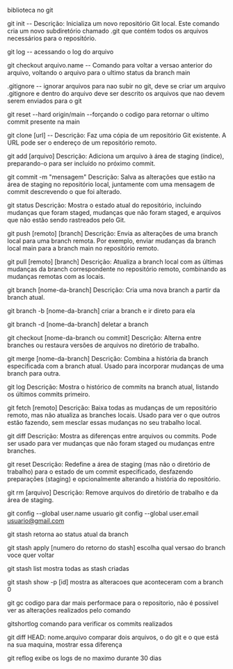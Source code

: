 
biblioteca no git 

git init
-- Descrição: Inicializa um novo repositório Git local. Este comando cria um novo subdiretório chamado .git que contém todos os arquivos necessários para o repositório.

git log
-- acessando o log do arquivo

git checkout arquivo.name
-- Comando para voltar a versao anterior do arquivo, voltando o arquivo para o ultimo status da branch main 

.gitignore
-- ignorar arquivos para nao subir no git, deve se criar um arquivo .gitignore e dentro do arquivo deve ser descrito os arquivos que nao devem serem enviados para o git

git reset --hard origin/main 
--forçando o codigo para retornar o ultimo commit presente na main

git clone [url]
-- Descrição: Faz uma cópia de um repositório Git existente. A URL pode ser o endereço de um repositório remoto.

git add [arquivo]
Descrição: Adiciona um arquivo à área de staging (índice), preparando-o para ser incluído no próximo commit.

git commit -m "mensagem"
Descrição: Salva as alterações que estão na área de staging no repositório local, juntamente com uma mensagem de commit descrevendo o que foi alterado.

git status
Descrição: Mostra o estado atual do repositório, incluindo mudanças que foram staged, mudanças que não foram staged, e arquivos que não estão sendo rastreados pelo 
Git.

git push [remoto] [branch]
Descrição: Envia as alterações de uma branch local para uma branch remota. Por exemplo, enviar mudanças da branch local main para a branch main no repositório remoto.

git pull [remoto] [branch]
Descrição: Atualiza a branch local com as últimas mudanças da branch correspondente no repositório remoto, combinando as mudanças remotas com as locais.

git branch [nome-da-branch]
Descrição: Cria uma nova branch a partir da branch atual.

git branch -b [nome-da-branch]
criar a branch e ir direto para ela

git branch -d [nome-da-branch]
deletar a branch

git checkout [nome-da-branch ou commit]
Descrição: Alterna entre branches ou restaura versões de arquivos no diretório de trabalho.

git merge [nome-da-branch]
Descrição: Combina a história da branch especificada com a branch atual. Usado para incorporar mudanças de uma branch para outra.

git log
Descrição: Mostra o histórico de commits na branch atual, listando os últimos commits primeiro.

git fetch [remoto]
Descrição: Baixa todas as mudanças de um repositório remoto, mas não atualiza as branches locais. Usado para ver o que outros estão fazendo, sem mesclar essas mudanças no seu trabalho local.

git diff
Descrição: Mostra as diferenças entre arquivos ou commits. Pode ser usado para ver mudanças que não foram staged ou mudanças entre branches.

git reset
Descrição: Redefine a área de staging (mas não o diretório de trabalho) para o estado de um commit especificado, desfazendo preparações (staging) e opcionalmente alterando a história do repositório.

git rm [arquivo]
Descrição: Remove arquivos do diretório de trabalho e da área de staging.

git config --global user.name usuario
git config --global user.email usuario@gmail.com

git stash 
retorna ao status atual da branch

git stash apply [numero do retorno do stash]
escolha qual versao do branch voce quer voltar 

git stash list 
mostra todas as stash criadas 

git stash show -p [id]
mostra as alteracoes que aconteceram com a branch 0 

git gc
codigo para dar mais performace para o repositorio, não é possivel ver as alterações realizados pelo comando 

gitshortlog
comando para verificar os commits realizados 

git diff HEAD: nome.arquivo
comparar dois arquivos, o do git e o que está na sua maquina, mostrar essa diferença

git reflog
exibe os logs de no maximo durante 30 dias 



